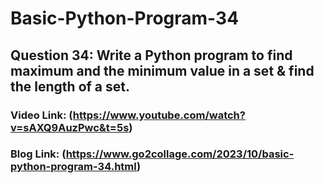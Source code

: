 # Basic-Python-Program-34

## Question 34: Write a Python program to find maximum and the minimum value in a set & find the length of a set. 

### Video Link: (https://www.youtube.com/watch?v=sAXQ9AuzPwc&t=5s)

### Blog Link: (https://www.go2collage.com/2023/10/basic-python-program-34.html)
